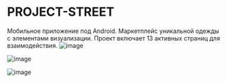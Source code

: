 # PROJECT-STREET
Мобильное приложение под Android. Маркетплейс уникальной одежды с элементами визуализации. Проект включает 13 активных страниц для взаимодействия.
![image](https://github.com/user-attachments/assets/8b8ccfc0-4eaa-42e9-9486-c9dc4f9d97ca)

![image](https://github.com/user-attachments/assets/11a7baa1-c259-4186-97d2-62e0c1aaa1c2)

![image](https://github.com/user-attachments/assets/153b6682-df28-4b60-96dc-3361614b19f8)

